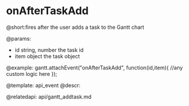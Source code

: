 onAfterTaskAdd
=============
@short:fires after the user adds a task to the Gantt chart
	

@params:
- id		string, number			the task id
- item		object					the task object 

@example:
gantt.attachEvent("onAfterTaskAdd", function(id,item){
    //any custom logic here
});

@template:	api_event
@descr:

@relatedapi:
	api/gantt_addtask.md
